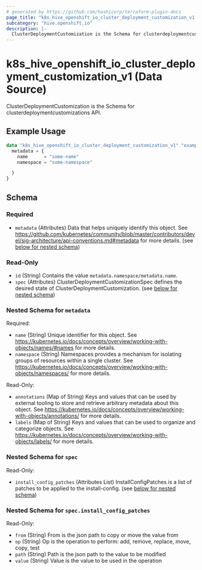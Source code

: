 ```yaml
---
# generated by https://github.com/hashicorp/terraform-plugin-docs
page_title: "k8s_hive_openshift_io_cluster_deployment_customization_v1 Data Source - terraform-provider-k8s"
subcategory: "hive.openshift.io"
description: |-
  ClusterDeploymentCustomization is the Schema for clusterdeploymentcustomizations API.
---
```


# k8s_hive_openshift_io_cluster_deployment_customization_v1 (Data Source)

ClusterDeploymentCustomization is the Schema for clusterdeploymentcustomizations API.

## Example Usage

```terraform
data "k8s_hive_openshift_io_cluster_deployment_customization_v1" "example" {
  metadata = {
    name      = "some-name"
    namespace = "some-namespace"

  }
}
```

<!-- schema generated by tfplugindocs -->
## Schema

### Required

- `metadata` (Attributes) Data that helps uniquely identify this object. See https://github.com/kubernetes/community/blob/master/contributors/devel/sig-architecture/api-conventions.md#metadata for more details. (see [below for nested schema](#nestedatt--metadata))

### Read-Only

- `id` (String) Contains the value `metadata.namespace/metadata.name`.
- `spec` (Attributes) ClusterDeploymentCustomizationSpec defines the desired state of ClusterDeploymentCustomization. (see [below for nested schema](#nestedatt--spec))

<a id="nestedatt--metadata"></a>
### Nested Schema for `metadata`

Required:

- `name` (String) Unique identifier for this object. See https://kubernetes.io/docs/concepts/overview/working-with-objects/names/#names for more details.
- `namespace` (String) Namespaces provides a mechanism for isolating groups of resources within a single cluster. See https://kubernetes.io/docs/concepts/overview/working-with-objects/namespaces/ for more details.

Read-Only:

- `annotations` (Map of String) Keys and values that can be used by external tooling to store and retrieve arbitrary metadata about this object. See https://kubernetes.io/docs/concepts/overview/working-with-objects/annotations/ for more details.
- `labels` (Map of String) Keys and values that can be used to organize and categorize objects. See https://kubernetes.io/docs/concepts/overview/working-with-objects/labels/ for more details.


<a id="nestedatt--spec"></a>
### Nested Schema for `spec`

Read-Only:

- `install_config_patches` (Attributes List) InstallConfigPatches is a list of patches to be applied to the install-config. (see [below for nested schema](#nestedatt--spec--install_config_patches))

<a id="nestedatt--spec--install_config_patches"></a>
### Nested Schema for `spec.install_config_patches`

Read-Only:

- `from` (String) From is the json path to copy or move the value from
- `op` (String) Op is the operation to perform: add, remove, replace, move, copy, test
- `path` (String) Path is the json path to the value to be modified
- `value` (String) Value is the value to be used in the operation
